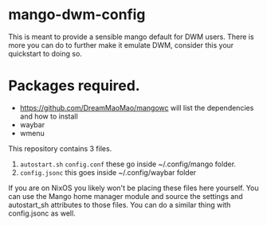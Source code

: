 # mango-dwm-config
This is meant to provide a sensible mango default for DWM users. There is more you can do to further make it emulate DWM, consider this your quickstart to doing so. 

# Packages required. 
* https://github.com/DreamMaoMao/mangowc will list the dependencies and how to install
* waybar
* wmenu


This repository contains 3 files. 
1. `autostart.sh` `config.conf` these go inside ~/.config/mango folder.
2. `config.jsonc` this goes inside ~/.config/waybar folder

If you are on NixOS you likely won't be placing these files here yourself. You can use the Mango home manager module and source the settings and autostart_sh attributes to those files. You can do a similar thing with config.jsonc as well. 
